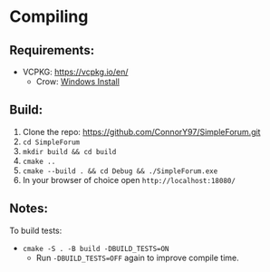 # Compiling
## Requirements:
- VCPKG: https://vcpkg.io/en/
    - Crow: [Windows Install](https://crowcpp.org/master/getting_started/setup/windows/)

## Build:
1. Clone the repo: https://github.com/ConnorY97/SimpleForum.git
2. `cd SimpleForum`
3. `mkdir build && cd build`
4. `cmake ..`
5. `cmake --build . && cd Debug && ./SimpleForum.exe`
6. In your browser of choice open `http://localhost:18080/`

## Notes:
To build tests:
- `cmake -S . -B build -DBUILD_TESTS=ON`
    - Run `-DBUILD_TESTS=OFF` again to improve compile time.